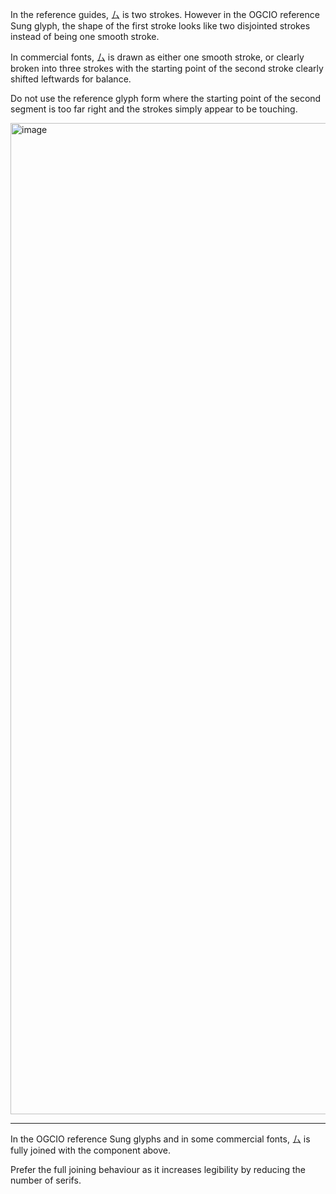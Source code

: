 In the reference guides, 厶 is two strokes. However in the OGCIO reference Sung glyph,
the shape of the first stroke looks like two disjointed strokes instead of being one
smooth stroke.

In commercial fonts, 厶 is drawn as either one smooth stroke, or clearly broken into
three strokes with the starting point of the second stroke clearly shifted leftwards
for balance.

Do not use the reference glyph form where the starting point of the second segment
is too far right and the strokes simply appear to be touching.

<img width="1586" alt="image" src="https://github.com/hfhchan/hk-font-guide/assets/8191296/eb4f82b8-519d-46d6-bf4e-ac50b953b7f8">

-----

In the OGCIO reference Sung glyphs and in some commercial fonts, 厶 is fully joined
with the component above.

Prefer the full joining behaviour as it increases legibility by reducing the number
of serifs.
